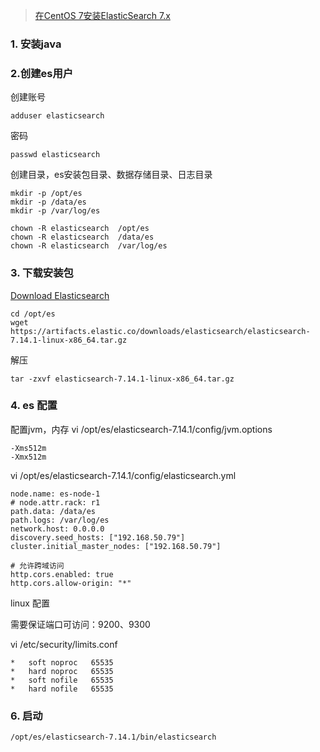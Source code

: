 > [在CentOS 7安装ElasticSearch 7.x](https://cloud.tencent.com/developer/article/1625296)

### 1. 安装java

### 2.创建es用户

创建账号
```
adduser elasticsearch
```

密码
```
passwd elasticsearch
```

创建目录，es安装包目录、数据存储目录、日志目录
```
mkdir -p /opt/es
mkdir -p /data/es
mkdir -p /var/log/es

chown -R elasticsearch  /opt/es
chown -R elasticsearch  /data/es
chown -R elasticsearch  /var/log/es
```


### 3. 下载安装包    
[Download Elasticsearch](https://www.elastic.co/cn/downloads/elasticsearch)


```
cd /opt/es
wget https://artifacts.elastic.co/downloads/elasticsearch/elasticsearch-7.14.1-linux-x86_64.tar.gz
```

解压
```
tar -zxvf elasticsearch-7.14.1-linux-x86_64.tar.gz
```

### 4. es 配置

配置jvm，内存
vi /opt/es/elasticsearch-7.14.1/config/jvm.options
```
-Xms512m
-Xmx512m
```

vi /opt/es/elasticsearch-7.14.1/config/elasticsearch.yml
```
node.name: es-node-1
# node.attr.rack: r1
path.data: /data/es
path.logs: /var/log/es
network.host: 0.0.0.0
discovery.seed_hosts: ["192.168.50.79"]
cluster.initial_master_nodes: ["192.168.50.79"]
```

```
# 允许跨域访问
http.cors.enabled: true
http.cors.allow-origin: "*"
```

linux 配置

需要保证端口可访问：9200、9300

vi /etc/security/limits.conf
```
*   soft noproc   65535  
*   hard noproc   65535  
*   soft nofile   65535  
*   hard nofile   65535
```


### 6. 启动
```
/opt/es/elasticsearch-7.14.1/bin/elasticsearch
```
   